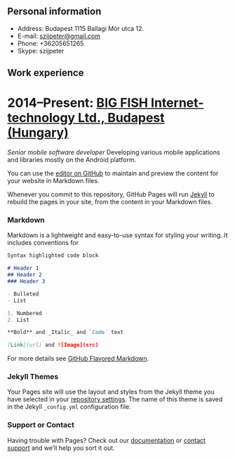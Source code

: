 ## Personal information

- Address: Budapest 1115 Ballagi Mór utca 12. 
- E-mail: szijpeter@gmail.com
- Phone: +36205651265
- Skype: szijpeter

## Work experience

# 2014–Present: [BIG FISH Internet-technology Ltd., Budapest (Hungary)](https://bigfish.hu/en/)
_Senior mobile software developer_
Developing various mobile applications and libraries mostly on the Android platform.


You can use the [editor on GitHub](https://github.com/szijpeter/szijpeter.github.io/edit/master/README.md) to maintain and preview the content for your website in Markdown files.

Whenever you commit to this repository, GitHub Pages will run [Jekyll](https://jekyllrb.com/) to rebuild the pages in your site, from the content in your Markdown files.

### Markdown

Markdown is a lightweight and easy-to-use syntax for styling your writing. It includes conventions for

```markdown
Syntax highlighted code block

# Header 1
## Header 2
### Header 3

- Bulleted
- List

1. Numbered
2. List

**Bold** and _Italic_ and `Code` text

[Link](url) and ![Image](src)
```

For more details see [GitHub Flavored Markdown](https://guides.github.com/features/mastering-markdown/).

### Jekyll Themes

Your Pages site will use the layout and styles from the Jekyll theme you have selected in your [repository settings](https://github.com/szijpeter/szijpeter.github.io/settings). The name of this theme is saved in the Jekyll `_config.yml` configuration file.

### Support or Contact

Having trouble with Pages? Check out our [documentation](https://help.github.com/categories/github-pages-basics/) or [contact support](https://github.com/contact) and we’ll help you sort it out.
